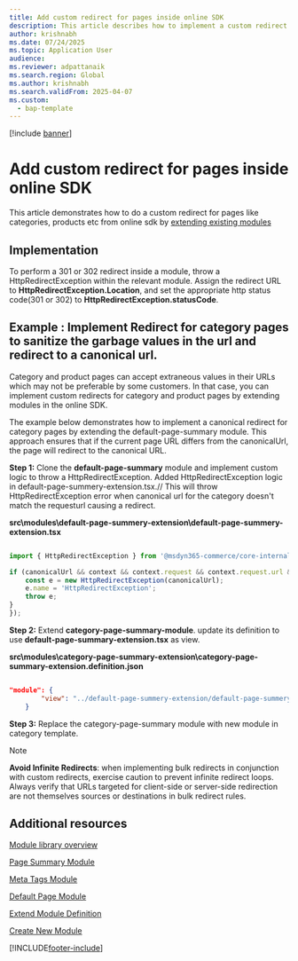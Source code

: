 ```yaml
---
title: Add custom redirect for pages inside online SDK
description: This article describes how to implement a custom redirect for category and product pages by extending modules in online SDK.
author: krishnabh
ms.date: 07/24/2025
ms.topic: Application User
audience: 
ms.reviewer: adpattanaik
ms.search.region: Global
ms.author: krishnabh
ms.search.validFrom: 2025-04-07
ms.custom: 
  - bap-template
---
```


[!include [banner](../includes/banner.md)]

# Add custom redirect for pages inside online SDK
This article demonstrates how to do a custom redirect for pages like categories, products etc from online sdk by [ extending existing modules](clone-starter-module.md)

## Implementation

To perform a 301 or 302 redirect inside a module, throw a HttpRedirectException within the relevant module. Assign the redirect URL to **HttpRedirectException.Location**, and set the appropriate http status code(301 or 302) to **HttpRedirectException.statusCode**.

## Example : Implement Redirect for category pages to sanitize the garbage values in the url and redirect to a canonical url.


Category and product pages can accept extraneous values in their URLs which may not be preferable by some customers. In that case, you can implement custom redirects for category and product pages by extending modules in the online SDK.

The example below demonstrates how to implement a canonical redirect for category pages by extending the default-page-summary module. This approach ensures that if the current page URL differs from the canonicalUrl, the page will redirect to the canonical URL.

**Step 1:** Clone the **default-page-summary** module and implement custom logic to throw a HttpRedirectException. Added HttpRedirectException logic in default-page-summery-extension.tsx.// This will throw HttpRedirectException error when canonical url for the category doesn't match the requesturl causing a redirect.

**src\modules\default-page-summery-extension\default-page-summery-extension.tsx**

```typescript

import { HttpRedirectException } from '@msdyn365-commerce/core-internal';

if (canonicalUrl && context && context.request && context.request.url && canonicalUrl !== context.request.url.requestUrl.href) {
    const e = new HttpRedirectException(canonicalUrl);
    e.name = 'HttpRedirectException';
    throw e;
}
});
```
**Step 2:** Extend **category-page-summary-module**. update its definition to use **default-page-summary-extension.tsx** as view.

**src\modules\category-page-summary-extension\category-page-summary-extension.definition.json**

```json

"module": {
		"view": "../default-page-summery-extension/default-page-summery-extension"
	}

```

**Step 3:**  Replace the category-page-summary module with new module in category template. 





> [!NOTE]
> **Avoid Infinite Redirects**: when implementing bulk redirects in conjunction with custom redirects, exercise caution to prevent infinite redirect loops.
> Always verify that URLs targeted for client-side or server-side redirection are not themselves sources or destinations in bulk redirect rules.


## Additional resources

[Module library overview](starter-kit-overview.md)

[Page Summary Module](page-summary-module.md)

[Meta Tags Module](metatags-module.md)

[Default Page Module](default-page-module.md)

[Extend Module Definition](extend-module-definition.md)

[Create New Module](create-new-module.md)


[!INCLUDE[footer-include](../../includes/footer-banner.md)]
